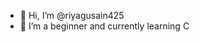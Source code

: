 - 👋 Hi, I’m @riyagusain425
- 🌱 I’m a beginner and currently learning C

<!---
riyagusain425/riyagusain425 is a ✨ special ✨ repository because its `README.md` (this file) appears on your GitHub profile.
You can click the Preview link to take a look at your changes.
--->
